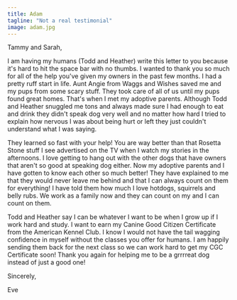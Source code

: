```yaml
---
title: Adam
tagline: "Not a real testimonial"
image: adam.jpg
---
```


Tammy and Sarah,

I am having my humans (Todd and Heather) write this letter to you because it's hard 
to hit the space bar with no thumbs. I wanted to thank you so much for all of the help 
you've given my owners in the past few months. I had a pretty ruff start in life. 
Aunt Angie from Waggs and Wishes saved me and my pups from some scary stuff. They 
took care of all of us until my pups found great homes. That's when I met my adoptive 
parents. Although Todd and Heather snuggled me tons and always made sure I had enough 
to eat and drink they didn't speak dog very well and no matter how hard I tried to 
explain how nervous I was about being hurt or left they just couldn't understand 
what I was saying.

They learned so fast with your help! You are way better than that Rosetta Stone stuff 
I see advertised on the TV when I watch my stories in the afternoons. I love getting to 
hang out with the other dogs that have owners that aren't so good at speaking dog either. 
Now my adoptive parents and I have gotten to know each other so much better! They have 
explained to me that they would never leave me behind and that I can always count on 
them for everything! I have told them how much I love hotdogs, squirrels and belly rubs. 
We work as a family now and they can count on my and I can count on them.

Todd and Heather say I can be whatever I want to be when I grow up if I work hard and 
study. I want to earn my Canine Good Citizen Certificate from the American Kennel Club. 
I know I would not have the tail wagging confidence in myself without the classes you 
offer for humans. I am happily sending them back for the next class so we can work hard 
to get my CGC Certificate soon! Thank you again for helping me to be a grrrreat dog 
instead of just a good one!

Sincerely,

Eve
